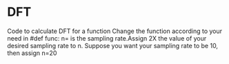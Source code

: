 # DFT
Code to calculate DFT for a function
Change the function according to your need in #def func:
n= is the sampling rate.Assign 2X the value of your desired sampling rate to n.
Suppose you want your sampling rate to be 10, then assign n=20
